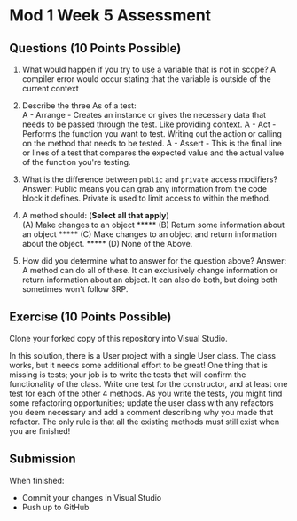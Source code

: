 # Mod 1 Week 5 Assessment

## Questions (10 Points Possible)
1. What would happen if you try to use a variable that is not in scope?
A compiler error would occur stating that the variable is outside of the current context
2. Describe the three As of a test:  
A -   Arrange - Creates an instance or gives the necessary data that needs to be passed through the test. Like providing context.
A -   Act - Performs the function you want to test. Writing out the action or calling on the method that needs to be tested.
A -   Assert - This is the final line or lines of a test that compares the expected value and the actual value of the function you're testing.

3. What is the difference between `public` and `private` access modifiers?
Answer: Public means you can grab any information from the code block it defines. Private is used to limit access to within the method.
4. A method should:  (**Select all that apply**) <br/>
(A) Make changes to an object  *****
(B) Return some information about an object  *****
(C) Make changes to an object and return information about the object. *****
(D) None of the Above.  


5. How did you determine what to answer for the question above?
Answer: A method can do all of these. It can exclusively change information or return information about an object. It can also do both, but doing both sometimes won't follow SRP.
## Exercise (10 Points Possible)

Clone your forked copy of this repository into Visual Studio.  

In this solution, there is a User project with a single User class.  The class works, but it needs some additional effort to be great! One thing that is missing is tests; your job is to write the tests that will confirm the functionality of the class. Write one test for the constructor, and at least one test for each of the other 4 methods. As you write the tests, you might find some refactoring opportunities; update the user class with any refactors you deem necessary and add a comment describing why you made that refactor.  The only rule is that all the existing methods must still exist when you are finished!


## Submission

When finished:
* Commit your changes in Visual Studio
* Push up to GitHub
